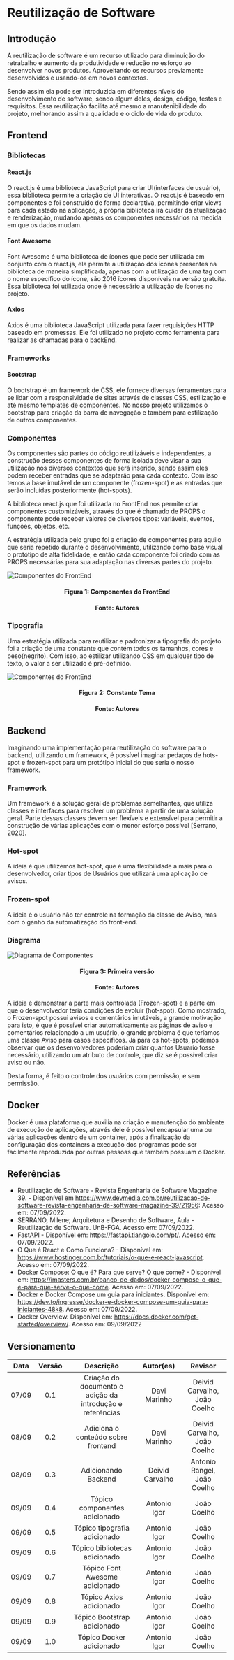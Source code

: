 # Reutilização de Software

## Introdução

A reutilização de software é um recurso utilizado para diminuição do retrabalho e aumento da produtividade e redução no esforço ao desenvolver novos produtos. Aproveitando os recursos previamente desenvolvidos e usando-os em novos contextos. 

Sendo assim ela pode ser introduzida em diferentes níveis do desenvolvimento de software, sendo algum deles, design, código, testes e requisitos. Essa reutilização facilita até mesmo a manutenibilidade do projeto, melhorando assim a qualidade e o ciclo de vida do produto.

## Frontend

### Bibliotecas

#### React.js

O react.js é uma biblioteca JavaScript para criar UI(interfaces de usuário), essa biblioteca permite a criação de UI interativas. O react.js é baseado em componentes e foi construído de forma declarativa, permitindo criar views para cada estado na aplicação, a própria biblioteca irá  cuidar da atualização e renderização, mudando apenas os componentes necessários na medida em que os dados mudam.

#### Font Awesome

Font Awesome é uma biblioteca de ícones que pode ser utilizada em conjunto com o react.js, ela permite a utilização dos ícones presentes na biblioteca de maneira simplificada, apenas com a utilização de uma tag com o nome específico do ícone, são 2016 ícones disponíveis na versão gratuita. Essa biblioteca foi utilizada onde é necessário a utilização de ícones no projeto.

#### Axios

Axios é uma biblioteca JavaScript utilizada para fazer requisições HTTP baseado em promessas. Ele foi utilizado no projeto como ferramenta para realizar as chamadas para o backEnd.

### Frameworks

#### Bootstrap

O bootstrap é um framework de CSS, ele fornece diversas ferramentas para se lidar com a responsividade de sites através de classes CSS, estilização e até mesmo templates de componentes. No nosso projeto utilizamos o bootstrap para criação da barra de navegação e também para estilização de outros componentes.

### Componentes

Os componentes são partes do código reutilizáveis e independentes, a construção desses componentes de forma isolada deve visar a sua utilização nos diversos contextos que será inserido, sendo assim eles podem receber entradas que se adaptarão para cada contexto. Com isso temos a base imutável de um componente (frozen-spot) e as entradas que serão incluídas posteriormente (hot-spots).

A biblioteca react.js que foi utilizada no FrontEnd nos permite criar componentes customizáveis, através do que é chamado de PROPS o componente pode receber valores de diversos tipos: variáveis, eventos, funções, objetos, etc.

A estratégia utilizada pelo grupo foi a criação de componentes para aquilo que seria repetido durante o desenvolvimento, utilizando como base visual o protótipo de alta fidelidade, e então cada componente foi criado com as PROPS necessárias para sua adaptação nas diversas partes do projeto.

![Componentes do FrontEnd](../assets/img/componentesDoProjeto.jpg)
<h4 align = "center">Figura 1: Componentes do FrontEnd</h6>
<h4 align = "center">Fonte: Autores</h6>

### Tipografia

Uma estratégia utilizada para reutilizar e padronizar a tipografia do projeto foi a criação de uma constante que contém todos os tamanhos, cores e peso(negrito). Com isso, ao estilizar utilizando CSS em qualquer tipo de texto, o valor a ser utilizado é pré-definido.

![Componentes do FrontEnd](../assets/img/variaveisTema.jpg)
<h4 align = "center">Figura 2: Constante Tema</h6>
<h4 align = "center">Fonte: Autores</h6>

## Backend
Imaginando uma implementação para reutilização do software para o backend, utilizando um framework, é possível imaginar pedaços de hots-spot e frozen-spot para um protótipo inicial do que seria o nosso framework.

### Framework
Um framework é a solução geral de problemas semelhantes, que utiliza classes e interfaces para resolver um problema a partir de uma solução geral. Parte dessas classes devem ser flexíveis e extensível para permitir a construção de várias aplicações com o menor esforço possível [Serrano, 2020].

### Hot-spot
A ideia é que utilizemos hot-spot, que é uma flexibilidade a mais para o desenvolvedor, criar tipos de Usuários que utilizará uma aplicação de avisos.

### Frozen-spot
A ideia é o usuário não ter controle na formação da classe de Aviso, mas com o ganho da automatização do front-end.

### Diagrama

![Diagrama de Componentes](../assets/img/reutilizacaoDiagrama.png)
<h4 align = "center">Figura 3: Primeira versão</h6>
<h4 align = "center">Fonte: Autores</h6>

A ideia é demonstrar a parte mais controlada (Frozen-spot) e a parte em que o desenvolvedor teria condições de evoluir (hot-spot). Como mostrado, o Frozen-spot possui avisos e comentários imutáveis, a grande motivação para isto, é que é possível criar automaticamente as páginas de aviso e comentários relacionado a um usuário, o grande problema é que teríamos uma classe Aviso para casos específicos. Já para os hot-spots, podemos observar que os desenvolvedores poderiam criar quantos Usuario fosse necessário, utilizando um atributo de controle, que diz se é possível criar aviso ou não.

Desta forma, é feito o controle dos usuários com permissão, e sem permissão.


## Docker

Docker é uma plataforma que auxilia na criação e manutenção do ambiente de execução de aplicações, através dele é possível encapsular uma ou várias aplicações dentro de um container, após a finalização da configuração dos containers a execução dos programas pode ser facilmente reproduzida por outras pessoas que também possuam o Docker.

## Referências

- Reutilização de Software - Revista Engenharia de Software Magazine 39. - Disponível em <https://www.devmedia.com.br/reutilizacao-de-software-revista-engenharia-de-software-magazine-39/21956>: Acesso em: 07/09/2022.
- SERRANO, Milene; Arquitetura e Desenho de Software, Aula - Reutilização de Software. UnB-FGA. Acesso em: 07/09/2022.
- FastAPI - Disponível em: <https://fastapi.tiangolo.com/pt/>. Acesso em: 07/09/2022.
- O Que é React e Como Funciona? - Disponível em: <https://www.hostinger.com.br/tutoriais/o-que-e-react-javascript>. Acesso em: 07/09/2022.
- Docker Compose: O que é? Para que serve? O que come? - Disponível em: <https://imasters.com.br/banco-de-dados/docker-compose-o-que-e-para-que-serve-o-que-come>. Acesso em: 07/09/2022.
- Docker e Docker Compose um guia para iniciantes. Disponível em: <https://dev.to/ingresse/docker-e-docker-compose-um-guia-para-iniciantes-48k8>. Acesso em: 07/09/2022.
- Docker Overview. Disponível em: <https://docs.docker.com/get-started/overview/>. Acesso em: 09/09/2022

## Versionamento

| Data  | Versão |                     Descrição                      |   Autor(es)  | Revisor |
| :---: | :----: | :------------------------------------------------: | :----------: | :-----: |
| 07/09 |  0.1   |Criação do documento e adição da introdução e referências| Davi Marinho | Deivid Carvalho, João Coelho   |
| 08/09 |  0.2   |            Adiciona o conteúdo sobre frontend           | Davi Marinho |  Deivid Carvalho, João Coelho   |
| 08/09 |  0.3   |            Adicionando Backend          | Deivid Carvalho |  Antonio Rangel, João Coelho   |
| 09/09 |  0.4   |  Tópico componentes adicionado          | Antonio Igor |  João Coelho   |
| 09/09 |  0.5   |  Tópico tipografia adicionado           | Antonio Igor |  João Coelho   |
| 09/09 |  0.6   |  Tópico bibliotecas adicionado          | Antonio Igor |  João Coelho   |
| 09/09 |  0.7   |  Tópico Font Awesome adicionado         | Antonio Igor |  João Coelho   |
| 09/09 |  0.8   |  Tópico Axios adicionado         | Antonio Igor |  João Coelho   |
| 09/09 |  0.9   |  Tópico Bootstrap adicionado         | Antonio Igor |  João Coelho   |
| 09/09 |  1.0   |  Tópico Docker adicionado         | Antonio Igor |  João Coelho   |
